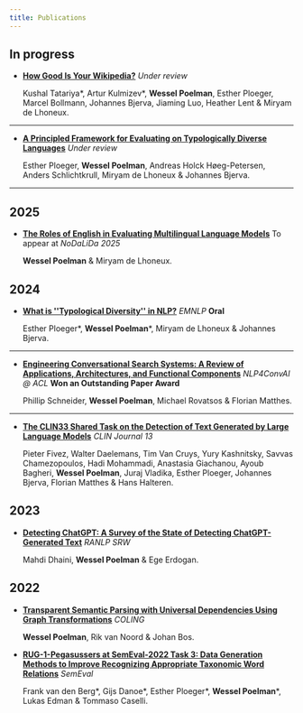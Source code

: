 ```yaml
---
title: Publications
---
```


## In progress

* [**How Good Is Your Wikipedia?**](https://arxiv.org/abs/2411.05527) *Under review*

  Kushal Tatariya*, Artur Kulmizev*, **Wessel Poelman**, Esther Ploeger, Marcel Bollmann, Johannes Bjerva, Jiaming Luo, Heather Lent & Miryam de Lhoneux.

---
  
* [**A Principled Framework for Evaluating on Typologically Diverse Languages**](https://arxiv.org/abs/2407.05022) *Under review*

    Esther Ploeger, **Wessel Poelman**, Andreas Holck Høeg-Petersen, Anders Schlichtkrull, Miryam de Lhoneux & Johannes Bjerva.

---

## 2025

* [**The Roles of English in Evaluating Multilingual Language Models**](https://arxiv.org/abs/2412.08392) To appear at *NoDaLiDa 2025*

    **Wessel Poelman** & Miryam de Lhoneux.


## 2024

* [**What is ''Typological Diversity'' in NLP?**](https://aclanthology.org/2024.emnlp-main.326/) *EMNLP* **Oral**

    Esther Ploeger*, **Wessel Poelman***, Miryam de Lhoneux & Johannes Bjerva.

---

* [**Engineering Conversational Search Systems: A Review of Applications, Architectures, and Functional Components**](https://aclanthology.org/2024.nlp4convai-1.5/) *NLP4ConvAI @ ACL* **Won an Outstanding Paper Award**

    Phillip Schneider, **Wessel Poelman**, Michael Rovatsos & Florian Matthes.

---

* [**The CLIN33 Shared Task on the Detection of Text Generated by Large Language Models**](https://clinjournal.org/clinj/article/view/182) *CLIN Journal 13*

    Pieter Fivez, Walter Daelemans, Tim Van Cruys, Yury Kashnitsky, Savvas Chamezopoulos, Hadi Mohammadi, Anastasia Giachanou, Ayoub Bagheri, **Wessel Poelman**, Juraj Vladika, Esther Ploeger, Johannes Bjerva, Florian Matthes & Hans Halteren.

## 2023    
    
* [**Detecting ChatGPT: A Survey of the State of Detecting ChatGPT-Generated Text**](https://aclanthology.org/2023.ranlp-stud.1/) *RANLP SRW*

    Mahdi Dhaini, **Wessel Poelman** & Ege Erdogan.

## 2022
* [**Transparent Semantic Parsing with Universal Dependencies Using Graph Transformations**](https://aclanthology.org/2022.coling-1.367/) *COLING*

    **Wessel Poelman**, Rik van Noord & Johan Bos.
    
* [**RUG-1-Pegasussers at SemEval-2022 Task 3: Data Generation Methods to Improve Recognizing Appropriate Taxonomic Word Relations**](https://aclanthology.org/2022.semeval-1.31/) *SemEval*

    Frank van den Berg*, Gijs Danoe*, Esther Ploeger*, **Wessel Poelman***, Lukas Edman & Tommaso Caselli.